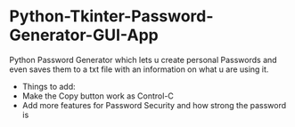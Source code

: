 # Python-Tkinter-Password-Generator-GUI-App
Python Password Generator which lets u create personal Passwords and even saves them to a txt file with an information on what u are using it.
- Things to add:
- Make the Copy button work as Control-C
- Add more features for Password Security and how strong the password is
